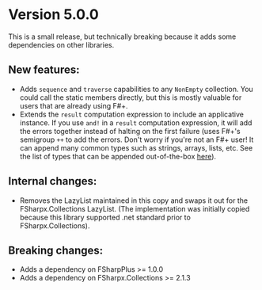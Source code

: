 # Version 5.0.0

This is a small release, but technically breaking because it adds some dependencies on other libraries. 

## New features:
- Adds `sequence` and `traverse` capabilities to any `NonEmpty` collection. You could call the static members directly, but this is mostly valuable for users that are already using F#+.
- Extends the `result` computation expression to include an applicative instance. If you use `and!` in a `result` computation expression, it will add the errors together instead of halting on the first failure (uses F#+'s semigroup `++` to add the errors. Don't worry if you're not an F#+ user! It can append many common types such as strings, arrays, lists, etc. See the list of types that can be appended out-of-the-box [here](https://fsprojects.github.io/FSharpPlus/abstraction-semigroup.html#Concrete-implementations)). 

## Internal changes: 
- Removes the LazyList maintained in this copy and swaps it out for the FSharpx.Collections LazyList. (The implementation was initially copied because this library supported .net standard prior to FSharpx.Collections).

## Breaking changes:
- Adds a dependency on FSharpPlus >= 1.0.0
- Adds a dependency on FSharpx.Collections >= 2.1.3

